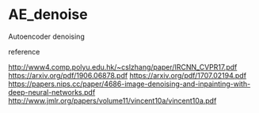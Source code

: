 # AE_denoise
Autoencoder denoising


reference 

http://www4.comp.polyu.edu.hk/~cslzhang/paper/IRCNN_CVPR17.pdf
https://arxiv.org/pdf/1906.06878.pdf
https://arxiv.org/pdf/1707.02194.pdf
https://papers.nips.cc/paper/4686-image-denoising-and-inpainting-with-deep-neural-networks.pdf
http://www.jmlr.org/papers/volume11/vincent10a/vincent10a.pdf
